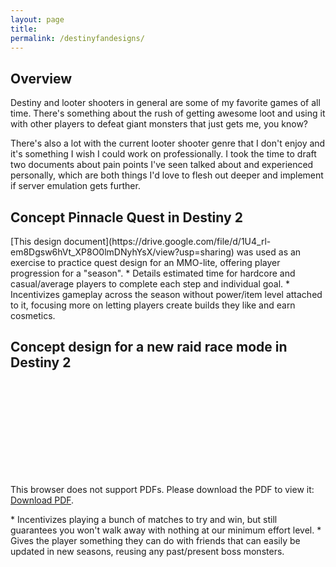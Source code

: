 ```yaml
---
layout: page
title:
permalink: /destinyfandesigns/
---
```


<p align="center"><h2>Overview</h2></p>
Destiny and looter shooters in general are some of my favorite games of all time. There's something about the rush of getting awesome loot and using it with other players to defeat giant monsters that just gets me, you know?

There's also a lot with the current looter shooter genre that I don't enjoy and it's something I wish I could work on professionally. I took the time to draft two documents about pain points I've seen talked about and experienced personally, which are both things I'd love to flesh out deeper and implement if server emulation gets further.

<p align="center"><h2>Concept Pinnacle Quest in Destiny 2</h2></p>
[This design document](https://drive.google.com/file/d/1U4_rl-em8Dgsw6hVt_XP8O0lmDNyhYsX/view?usp=sharing) was used as an exercise to practice quest design for an MMO-lite, offering player progression for a "season".
* Details estimated time for hardcore and casual/average players to complete each step and individual goal.
* Incentivizes gameplay across the season without power/item level attached to it, focusing more on letting players create builds they like and earn cosmetics.

<p align="center"><h2>Concept design for a new raid race mode in Destiny 2</h2></p>
<object data="https://www.nealspellman.com/documents/NealSpellman-ActivityDesignTrials.pdf" type="application/pdf" width="700px" height="700px">
    <embed src="https://www.nealspellman.com/documents/NealSpellman-ActivityDesignTrials.pdf">
        <p>This browser does not support PDFs. Please download the PDF to view it: <a href="https://www.nealspellman.com/documents/NealSpellman-ActivityDesignTrials.pdf">Download PDF</a>.</p>
    </embed>
</object>
* Incentivizes playing a bunch of matches to try and win, but still guarantees you won't walk away with nothing at our minimum effort level.
* Gives the player something they can do with friends that can easily be updated in new seasons, reusing any past/present boss monsters.
